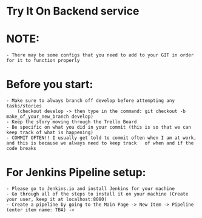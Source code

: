 # Try It On Backend service

# NOTE:
    - There may be some configs that you need to add to your GIT in order for it to function properly

# Before you start:
    - Make sure to always branch off develop before attempting any tasks/stories 
        (checkout develop -> then type in the command: git checkout -b make_of_your_new_branch develop)
    - Keep the story moving through the Trello Board
    - Be specific on what you did in your commit (this is so that we can keep track of what is happening)
    - COMMIT OFTEN!! I usually get told to commit often when I am at work, and this is because we always need to keep track   of when and if the code breaks

# For Jenkins Pipeline setup:

    - Please go to Jenkins.io and install Jenkins for your machine
    - Go through all of the steps to install it on your machine (Create your user, keep it at localhost:8080)
    - Create a pipeline by going to the Main Page -> New Item -> Pipeline (enter item name: TBA) -> 

